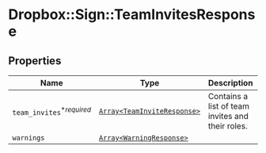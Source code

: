 # Dropbox::Sign::TeamInvitesResponse



## Properties

| Name | Type | Description | Notes |
| ---- | ---- | ----------- | ----- |
| `team_invites`<sup>*_required_</sup> | [```Array<TeamInviteResponse>```](TeamInviteResponse.md) |  Contains a list of team invites and their roles.  |  |
| `warnings` | [```Array<WarningResponse>```](WarningResponse.md) |    |  |

